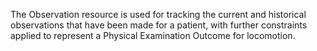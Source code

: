 The Observation resource is used for tracking the current and historical observations that have been made for a patient, with further constraints applied to represent a Physical Examination Outcome for locomotion.